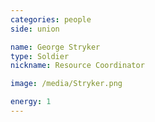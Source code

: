 ```yaml
---
categories: people
side: union

name: George Stryker
type: Soldier
nickname: Resource Coordinator

image: /media/Stryker.png

energy: 1
---
```

